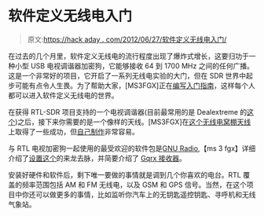 # 软件定义无线电入门

> 原文:[https://hack aday . com/2012/06/27/软件定义无线电入门/](https://hackaday.com/2012/06/27/getting-started-with-software-defined-radio/)

在过去的几个月里，软件定义无线电的流行程度出现了爆炸式增长，这要归功于一种小型 USB 电视调谐器加密狗，它能够接收 64 到 1700 MHz 之间的任何广播。这是一个非常好的项目，它开启了一系列无线电实验的大门，但在 SDR 世界中起步可能有点令人生畏。为了帮助大家，[MS3FGX]正在[编写入门指南](http://www.thepowerbase.com/2012/06/getting-started-with-rtl-sdr/)，这样每个人都可以进入软件定义无线电的世界。

在获得 RTL-SDR 项目支持的一个电视调谐器(目前最常用的是 Dealextreme 的[这个](http://dx.com/p/mini-dvb-t-digital-tv-usb-2-0-dongle-with-fm-dab-remote-controller-92096?utm_rid=58964868&utm_source=affiliate))之后，接下来你需要的是一个像样的天线。[MS3FGX]在[这个无线电窝棚天线](http://www.radioshack.com/product/index.jsp?productId=2103077)上取得了一些成功，但[自己制作](http://hackaday.com/2012/05/14/improving-a-software-defined-radio-with-a-few-bits-of-wire/)非常容易。

与 RTL 电视加密狗一起使用的最受欢迎的软件包是[GNU Radio](http://gnuradio.org),【ms 3 fgx】详细介绍了[设置这个](http://www.thepowerbase.com/2012/06/getting-started-with-rtl-sdr/2/)的来龙去脉，并简要介绍了 [Gqrx 接收器](http://www.oz9aec.net/index.php/gnu-radio/gqrx-sdr)。

安装好硬件和软件后，剩下唯一要做的事情就是调到几个你喜欢的电台。RTL 覆盖的频率范围包括 AM 和 FM 无线电，以及 GSM 和 GPS 信号。当然，在这个项目中你还可以做更多的事情，比如监听你汽车上的无钥匙遥控钥匙、寻呼机和无线气象站。